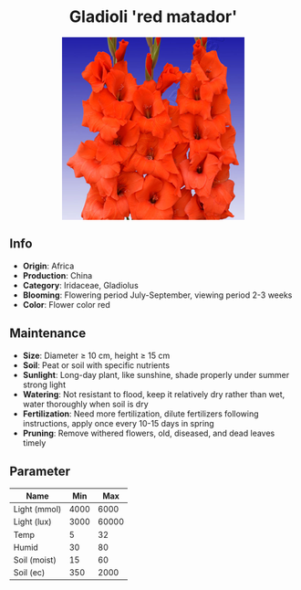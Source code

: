 <h1 align='center'>Gladioli 'red matador'</h1>
<p align="center">
    <img 
        align='center'
        width='320'
        src="../images/gladioli red matador.png" 
        alt='Gladioli 'red matador'' />
</p>

## Info

 - **Origin**: Africa
 - **Production**: China
 - **Category**: Iridaceae, Gladiolus
 - **Blooming**: Flowering period July-September, viewing period 2-3 weeks
 - **Color**: Flower color red

## Maintenance

 - **Size**: Diameter ≥ 10 cm, height ≥ 15 cm
 - **Soil**: Peat or soil with specific nutrients
 - **Sunlight**: Long-day plant, like sunshine, shade properly under summer strong light
 - **Watering**: Not resistant to flood, keep it relatively dry rather than wet, water thoroughly when soil is dry
 - **Fertilization**: Need more fertilization, dilute fertilizers following instructions,  apply once every 10-15 days in spring
 - **Pruning**: Remove withered flowers, old, diseased, and dead leaves timely

## Parameter

| Name         | Min  | Max   |
|--------------|------|-------|
| Light (mmol) | 4000 | 6000  |
| Light (lux)  | 3000 | 60000 |
| Temp         | 5    | 32    |
| Humid        | 30   | 80    |
| Soil (moist) | 15   | 60    |
| Soil (ec)    | 350  | 2000  |